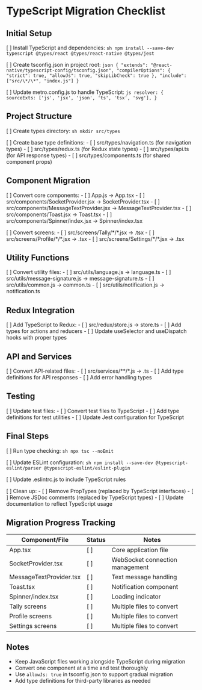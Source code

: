# TypeScript Migration Checklist

## Initial Setup
[ ] Install TypeScript and dependencies:
    ```sh
    npm install --save-dev typescript @types/react @types/react-native @types/jest
    ```

[ ] Create tsconfig.json in project root:
    ```json
    {
      "extends": "@react-native/typescript-config/tsconfig.json",
      "compilerOptions": {
        "strict": true,
        "allowJs": true,
        "skipLibCheck": true
      },
      "include": ["src/\*/\*", "index.js"]
    }
    ```

[ ] Update metro.config.js to handle TypeScript:
    ```js
    resolver: {
      sourceExts: ['js', 'jsx', 'json', 'ts', 'tsx', 'svg'],
    }
    ```

## Project Structure
[ ] Create types directory:
    ```sh
    mkdir src/types
    ```

[ ] Create base type definitions:
    - [ ] src/types/navigation.ts (for navigation types)
    - [ ] src/types/redux.ts (for Redux state types)
    - [ ] src/types/api.ts (for API response types)
    - [ ] src/types/components.ts (for shared component props)

## Component Migration
[ ] Convert core components:
    - [ ] App.js → App.tsx
    - [ ] src/components/SocketProvider.jsx → SocketProvider.tsx
    - [ ] src/components/MessageTextProvider.jsx → MessageTextProvider.tsx
    - [ ] src/components/Toast.jsx → Toast.tsx
    - [ ] src/components/Spinner/index.jsx → Spinner/index.tsx

[ ] Convert screens:
    - [ ] src/screens/Tally/\*/\*.jsx → .tsx
    - [ ] src/screens/Profile/\*/\*.jsx → .tsx
    - [ ] src/screens/Settings/\*/\*.jsx → .tsx

## Utility Functions
[ ] Convert utility files:
    - [ ] src/utils/language.js → language.ts
    - [ ] src/utils/message-signature.js → message-signature.ts
    - [ ] src/utils/common.js → common.ts
    - [ ] src/utils/notification.js → notification.ts

## Redux Integration
[ ] Add TypeScript to Redux:
    - [ ] src/redux/store.js → store.ts
    - [ ] Add types for actions and reducers
    - [ ] Update useSelector and useDispatch hooks with proper types

## API and Services
[ ] Convert API-related files:
    - [ ] src/services/\*\*/\*.js → .ts
    - [ ] Add type definitions for API responses
    - [ ] Add error handling types

## Testing
[ ] Update test files:
    - [ ] Convert test files to TypeScript
    - [ ] Add type definitions for test utilities
    - [ ] Update Jest configuration for TypeScript

## Final Steps
[ ] Run type checking:
    ```sh
    npx tsc --noEmit
    ```

[ ] Update ESLint configuration:
    ```sh
    npm install --save-dev @typescript-eslint/parser @typescript-eslint/eslint-plugin
    ```

[ ] Update .eslintrc.js to include TypeScript rules

[ ] Clean up:
    - [ ] Remove PropTypes (replaced by TypeScript interfaces)
    - [ ] Remove JSDoc comments (replaced by TypeScript types)
    - [ ] Update documentation to reflect TypeScript usage

## Migration Progress Tracking
| Component/File | Status | Notes |
|---------------|--------|-------|
| App.tsx | [ ] | Core application file |
| SocketProvider.tsx | [ ] | WebSocket connection management |
| MessageTextProvider.tsx | [ ] | Text message handling |
| Toast.tsx | [ ] | Notification component |
| Spinner/index.tsx | [ ] | Loading indicator |
| Tally screens | [ ] | Multiple files to convert |
| Profile screens | [ ] | Multiple files to convert |
| Settings screens | [ ] | Multiple files to convert |

## Notes
- Keep JavaScript files working alongside TypeScript during migration
- Convert one component at a time and test thoroughly
- Use `allowJs: true` in tsconfig.json to support gradual migration
- Add type definitions for third-party libraries as needed

